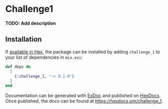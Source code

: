 # Challenge1

**TODO: Add description**

## Installation

If [available in Hex](https://hex.pm/docs/publish), the package can be installed
by adding `challenge_1` to your list of dependencies in `mix.exs`:

```elixir
def deps do
  [
    {:challenge_1, "~> 0.1.0"}
  ]
end
```

Documentation can be generated with [ExDoc](https://github.com/elixir-lang/ex_doc)
and published on [HexDocs](https://hexdocs.pm). Once published, the docs can
be found at <https://hexdocs.pm/challenge_1>.

